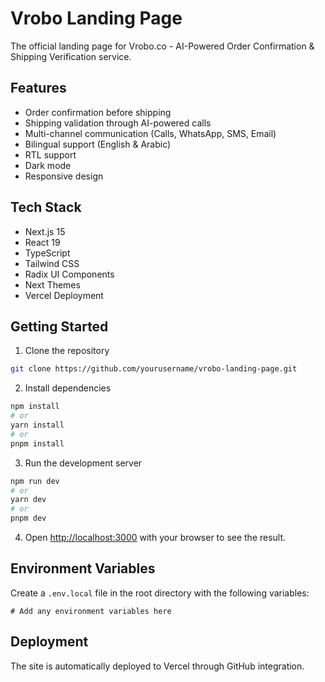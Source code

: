 # Vrobo Landing Page

The official landing page for Vrobo.co - AI-Powered Order Confirmation & Shipping Verification service.

## Features

- Order confirmation before shipping
- Shipping validation through AI-powered calls
- Multi-channel communication (Calls, WhatsApp, SMS, Email)
- Bilingual support (English & Arabic)
- RTL support
- Dark mode
- Responsive design

## Tech Stack

- Next.js 15
- React 19
- TypeScript
- Tailwind CSS
- Radix UI Components
- Next Themes
- Vercel Deployment

## Getting Started

1. Clone the repository
```bash
git clone https://github.com/yourusername/vrobo-landing-page.git
```

2. Install dependencies
```bash
npm install
# or
yarn install
# or
pnpm install
```

3. Run the development server
```bash
npm run dev
# or
yarn dev
# or
pnpm dev
```

4. Open [http://localhost:3000](http://localhost:3000) with your browser to see the result.

## Environment Variables

Create a `.env.local` file in the root directory with the following variables:
```env
# Add any environment variables here
```

## Deployment

The site is automatically deployed to Vercel through GitHub integration. 